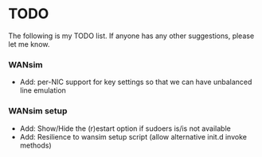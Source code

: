 # TODO #

The following is my TODO list. If anyone has any other suggestions, please let me know.


### WANsim ###

  * Add: per-NIC support for key settings so that we can have unbalanced line emulation


### WANsim setup ###

  * Add: Show/Hide the (r)estart option if sudoers is/is not available
  * Add: Resilience to wansim setup script (allow alternative init.d invoke methods)
